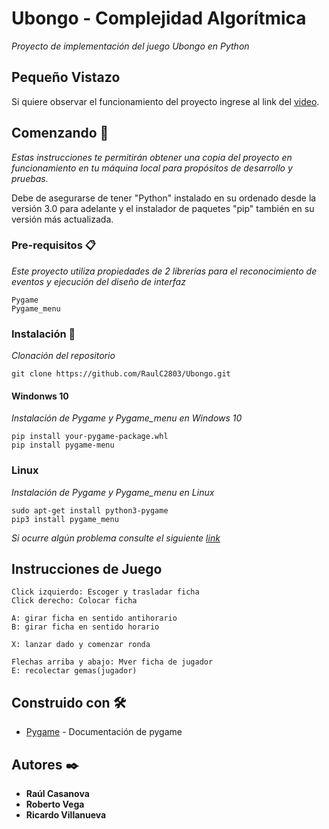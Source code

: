 # Ubongo - Complejidad Algorítmica

_Proyecto de implementación del juego Ubongo en Python_

## Pequeño Vistazo

Si quiere observar el funcionamiento del proyecto ingrese al link del [video](https://drive.google.com/file/d/1Ig-p4k6ZZ1nGAHaV6yxBGRWOIdaChdY_/view?usp=sharing).

## Comenzando 🚀

_Estas instrucciones te permitirán obtener una copia del proyecto en funcionamiento en tu máquina local para propósitos de desarrollo y pruebas._

Debe de asegurarse de tener "Python" instalado en su ordenado desde la versión 3.0 para adelante y el instalador de paquetes "pip" también en su versión más actualizada.


### Pre-requisitos 📋

_Este proyecto utiliza propiedades de 2 librerías para el reconocimiento de eventos y ejecución del diseño de interfaz_

```
Pygame
Pygame_menu
```

### Instalación 🔧

_Clonación del repositorio_

```
git clone https://github.com/RaulC2803/Ubongo.git
```

#### Windonws 10

_Instalación de Pygame y Pygame_menu en Windows 10_

```
pip install your-pygame-package.whl
pip install pygame-menu
```

### Linux

_Instalación de Pygame y Pygame_menu en Linux_

```
sudo apt-get install python3-pygame
pip3 install pygame_menu
```
_Si ocurre algún problema consulte el siguiente [link](https://riptutorial.com/es/pygame/example/16814/instalando-pygame)_

## Instrucciones de Juego

```
Click izquierdo: Escoger y trasladar ficha
Click derecho: Colocar ficha

A: girar ficha en sentido antihorario
B: girar ficha en sentido horario

X: lanzar dado y comenzar ronda

Flechas arriba y abajo: Mver ficha de jugador
E: recolectar gemas(jugador)
```

## Construido con 🛠️

* [Pygame](https://www.pygame.org/news) - Documentación de pygame


## Autores ✒️

* **Raúl Casanova** 
* **Roberto Vega** 
* **Ricardo Villanueva** 
